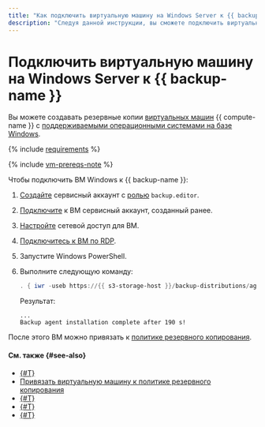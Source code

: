 ```yaml
---
title: "Как подключить виртуальную машину на Windows Server к {{ backup-full-name }}"
description: "Следуя данной инструкции, вы сможете подключить виртуальную машину на Windows Server к {{ backup-name }}."
---
```


# Подключить виртуальную машину на Windows Server к {{ backup-name }}

Вы можете создавать резервные копии [виртуальных машин](../../compute/concepts/vm.md) {{ compute-name }} c [поддерживаемыми операционными системами на базе Windows](../concepts/vm-connection.md#windows).

{% include [requirements](../../_includes/backup/requirements.md) %}

{% include [vm-prereqs-note](../../_includes/backup/vm-prereqs-note.md) %}

Чтобы подключить ВМ Windows к {{ backup-name }}:

1. [Создайте](../../iam/operations/sa/create.md) сервисный аккаунт с [ролью](../security/index.md#backup-editor) `backup.editor`.
1. [Подключите](../../compute/operations/vm-control/vm-update.md) к ВМ сервисный аккаунт, созданный ранее.
1. [Настройте](../concepts/vm-connection.md#vm-network-access) сетевой доступ для ВМ.
1. [Подключитесь к ВМ по RDP](../../compute/operations/vm-connect/rdp.md).
1. Запустите Windows PowerShell.
1. Выполните следующую команду:

   ```powershell
   . { iwr -useb https://{{ s3-storage-host }}/backup-distributions/agent_installer.ps1 } | iex
   ```
   
   Результат:

   ```text
   ...
   Backup agent installation complete after 190 s!
   ```

После этого ВМ можно привязать к [политике резервного копирования](../concepts/policy.md).


#### См. также {#see-also}

* [{#T}](create-vm.md)
* [Привязать виртуальную машину к политике резервного копирования](./policy-vm/update.md#update-vm-list)
* [{#T}](./backup-vm/recover.md)
* [{#T}](./backup-vm/delete.md)
* [{#T}](./policy-vm/create.md)
